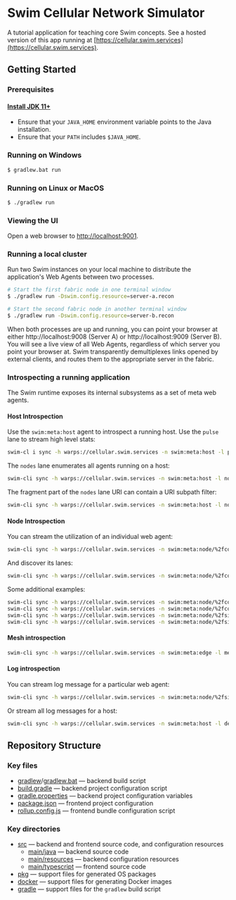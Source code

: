 # Swim Cellular Network Simulator

A tutorial application for teaching core Swim concepts.  See a hosted version
of this app running at [https://cellular.swim.services](https://cellular.swim.services).

## Getting Started

### Prerequisites

#### [Install JDK 11+](https://www.oracle.com/technetwork/java/javase/downloads/index.html)

- Ensure that your `JAVA_HOME` environment variable points to the Java installation.
- Ensure that your `PATH` includes `$JAVA_HOME`.

### Running on Windows

```bat
$ gradlew.bat run
```

### Running on Linux or MacOS

```bash
$ ./gradlew run
```

### Viewing the UI

Open a web browser to [http://localhost:9001](http://localhost:9001).

### Running a local cluster

Run two Swim instances on your local machine to distribute the application's
Web Agents between two processes.

```sh
# Start the first fabric node in one terminal window
$ ./gradlew run -Dswim.config.resource=server-a.recon

# Start the second fabric node in another terminal window
$ ./gradlew run -Dswim.config.resource=server-b.recon
```

When both processes are up and running, you can point your browser at either
http://localhost:9008 (Server A) or http://localhost:9009 (Server B).  You
will see a live view of all Web Agents, regardless of which server you point
your browser at.  Swim transparently demultiplexes links opened by external
clients, and routes them to the appropriate server in the fabric.

### Introspecting a running application

The Swim runtime exposes its internal subsystems as a set of meta web agents.

#### Host Introspection

Use the `swim:meta:host` agent to introspect a running host.  Use the `pulse`
lane to stream high level stats:

```sh
swim-cl i sync -h warps://cellular.swim.services -n swim:meta:host -l pulse
```

The `nodes` lane enumerates all agents running on a host:

```sh
swim-cli sync -h warps://cellular.swim.services -n swim:meta:host -l nodes
```

The fragment part of the `nodes` lane URI can contain a URI subpath filter:

```sh
swim-cli sync -h warps://cellular.swim.services -n swim:meta:host -l nodes#/
```

#### Node Introspection

You can stream the utilization of an individual web agent:

```sh
swim-cli sync -h warps://cellular.swim.services -n swim:meta:node/%2fcountry%2fUS -l pulse
```

And discover its lanes:

```sh
swim-cli sync -h warps://cellular.swim.services -n swim:meta:node/%2fcountry%2fUS -l lanes
```

Some additional examples:

```sh
swim-cli sync -h warps://cellular.swim.services -n swim:meta:node/%2fcountry%2fUS%2fstate%2fCA -l pulse
swim-cli sync -h warps://cellular.swim.services -n swim:meta:node/%2fcountry%2fUS%2fstate%2fCA -l lanes
swim-cli sync -h warps://cellular.swim.services -n swim:meta:node/%2fsite%2f1440 -l pulse
swim-cli sync -h warps://cellular.swim.services -n swim:meta:node/%2fsite%2f1440 -l lanes
```

#### Mesh introspection

```sh
swim-cli sync -h warps://cellular.swim.services -n swim:meta:edge -l meshes
```

#### Log introspection

You can stream log message for a particular web agent:

```sh
swim-cli sync -h warps://cellular.swim.services -n swim:meta:node/%2fsite%2f1440 -l debugLog
```

Or stream all log messages for a host:

```sh
swim-cli sync -h warps://cellular.swim.services -n swim:meta:host -l debugLog
```

## Repository Structure

### Key files

- [gradlew](gradlew)/[gradlew.bat](gradlew.bat) — backend build script
- [build.gradle](build.gradle) — backend project configuration script
- [gradle.properties](gradle.properties) — backend project configuration variables
- [package.json](package.json) — frontend project configuration
- [rollup.config.js](rollup.config.js) — frontend bundle configuration script

### Key directories

- [src](src) — backend and frontend source code, and configuration resources
  - [main/java](src/main/java) — backend source code
  - [main/resources](src/main/resources) — backend configuration resources
  - [main/typescript](src/main/typescript) — frontend source code
- [pkg](pkg) — support files for generated OS packages
- [docker](docker) — support files for generating Docker images
- [gradle](gradle) — support files for the `gradlew` build script
